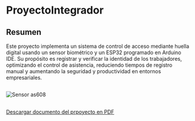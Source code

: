 # ProyectoIntegrador

##  Resumen

Este proyecto implementa un sistema de control de acceso mediante huella digital usando un sensor biométrico y un ESP32 programado en Arduino IDE. Su propósito es registrar y verificar la identidad de los trabajadores, optimizando el control de asistencia, reduciendo tiempos de registro manual y aumentando la seguridad y productividad en entornos empresariales.

##
![Sensor as608](sensor.jpeg)
##

[Descargar documento del prpoyecto en PDF](Proi.pdf)
